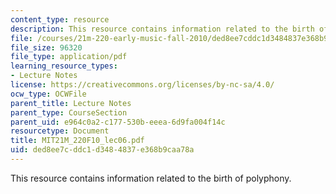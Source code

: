 ```yaml
---
content_type: resource
description: This resource contains information related to the birth of polyphony.
file: /courses/21m-220-early-music-fall-2010/ded8ee7cddc1d3484837e368b9caa78a_MIT21M_220F10_lec06.pdf
file_size: 96320
file_type: application/pdf
learning_resource_types:
- Lecture Notes
license: https://creativecommons.org/licenses/by-nc-sa/4.0/
ocw_type: OCWFile
parent_title: Lecture Notes
parent_type: CourseSection
parent_uid: e964c0a2-c177-530b-eeea-6d9fa004f14c
resourcetype: Document
title: MIT21M_220F10_lec06.pdf
uid: ded8ee7c-ddc1-d348-4837-e368b9caa78a
---
```

This resource contains information related to the birth of polyphony.